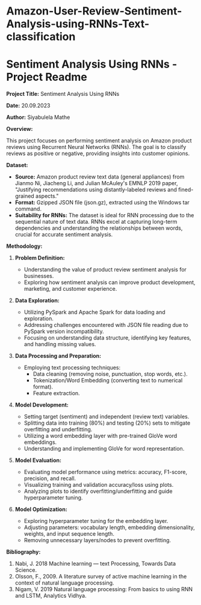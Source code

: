 # Amazon-User-Review-Sentiment-Analysis-using-RNNs-Text-classification
# Sentiment Analysis Using RNNs - Project Readme

**Project Title:** Sentiment Analysis Using RNNs

**Date:** 20.09.2023

**Author:** Siyabulela Mathe

**Overview:**

This project focuses on performing sentiment analysis on Amazon product reviews using Recurrent Neural Networks (RNNs). The goal is to classify reviews as positive or negative, providing insights into customer opinions.

**Dataset:**

* **Source:** Amazon product review text data (general appliances) from Jianmo Ni, Jiacheng Li, and Julian McAuley's EMNLP 2019 paper, "Justifying recommendations using distantly-labeled reviews and fined-grained aspects."
* **Format:** Gzipped JSON file (json.gz), extracted using the Windows tar command.
* **Suitability for RNNs:** The dataset is ideal for RNN processing due to the sequential nature of text data. RNNs excel at capturing long-term dependencies and understanding the relationships between words, crucial for accurate sentiment analysis.

**Methodology:**

1.  **Problem Definition:**
    * Understanding the value of product review sentiment analysis for businesses.
    * Exploring how sentiment analysis can improve product development, marketing, and customer experience.

2.  **Data Exploration:**
    * Utilizing PySpark and Apache Spark for data loading and exploration.
    * Addressing challenges encountered with JSON file reading due to PySpark version incompatibility.
    * Focusing on understanding data structure, identifying key features, and handling missing values.

3.  **Data Processing and Preparation:**
    * Employing text processing techniques:
        * Data cleaning (removing noise, punctuation, stop words, etc.).
        * Tokenization/Word Embedding (converting text to numerical format).
        * Feature extraction.

4.  **Model Development:**
    * Setting target (sentiment) and independent (review text) variables.
    * Splitting data into training (80%) and testing (20%) sets to mitigate overfitting and underfitting.
    * Utilizing a word embedding layer with pre-trained GloVe word embeddings.
    * Understanding and implementing GloVe for word representation.

5.  **Model Evaluation:**
    * Evaluating model performance using metrics: accuracy, F1-score, precision, and recall.
    * Visualizing training and validation accuracy/loss using plots.
    * Analyzing plots to identify overfitting/underfitting and guide hyperparameter tuning.

6.  **Model Optimization:**
    * Exploring hyperparameter tuning for the embedding layer.
    * Adjusting parameters: vocabulary length, embedding dimensionality, weights, and input sequence length.
    * Removing unnecessary layers/nodes to prevent overfitting.

**Bibliography:**

1.  Nabi, J. 2018 Machine learning — text Processing, Towards Data Science.
2.  Olsson, F., 2009. A literature survey of active machine learning in the context of natural language processing.
3.  Nigam, V. 2019 Natural language processing: From basics to using RNN and LSTM, Analytics Vidhya.
